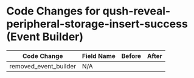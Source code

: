 # Code Changes for qush-reveal-peripheral-storage-insert-success (Event Builder)

| Code Change | Field Name | Before | After |
|-------------|------------|--------|-------|
| removed_event_builder | N/A |  |  |